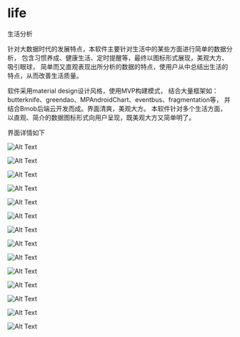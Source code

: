 # life
生活分析

针对大数据时代的发展特点，本软件主要针对生活中的某些方面进行简单的数据分析，
包含习惯养成、健康生活、定时提醒等，最终以图标形式展现，美观大方、吸引眼球，
简单而又直观表现出所分析的数据的特点，使用户从中总结出生活的特点，从而改善生活质量。

软件采用material design设计风格，使用MVP构建模式，
结合大量框架如：butterknife、greendao、MPAndroidChart、eventbus、fragmentation等，
并结合Bmob后端云开发而成。界面清爽，美观大方。
本软件针对多个生活方面，以直观、简介的数据图标形式向用户呈现，既美观大方又简单明了。


界面详情如下

![Alt Text](https://github.com/xuritian317/life/blob/master/Screen/1.png)

![Alt Text](https://github.com/xuritian317/life/blob/master/Screen/2.png)

![Alt Text](https://github.com/xuritian317/life/blob/master/Screen/3.png)

![Alt Text](https://github.com/xuritian317/life/blob/master/Screen/4.png)

![Alt Text](https://github.com/xuritian317/life/blob/master/Screen/5.png)

![Alt Text](https://github.com/xuritian317/life/blob/master/Screen/6.png)

![Alt Text](https://github.com/xuritian317/life/blob/master/Screen/7.png)

![Alt Text](https://github.com/xuritian317/life/blob/master/Screen/8.png)

![Alt Text](https://github.com/xuritian317/life/blob/master/Screen/9.png)

![Alt Text](https://github.com/xuritian317/life/blob/master/Screen/10.png)

![Alt Text](https://github.com/xuritian317/life/blob/master/Screen/11.png)

![Alt Text](https://github.com/xuritian317/life/blob/master/Screen/12.png)

![Alt Text](https://github.com/xuritian317/life/blob/master/Screen/13.png)

![Alt Text](https://github.com/xuritian317/life/blob/master/Screen/14.png)

